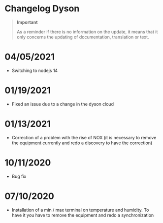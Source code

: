 # Changelog Dyson

>**Important**
>
>As a reminder if there is no information on the update, it means that it only concerns the updating of documentation, translation or text.

# 04/05/2021

- Switching to nodejs 14

# 01/19/2021

- Fixed an issue due to a change in the dyson cloud

# 01/13/2021

- Correction of a problem with the rise of NOX (it is necessary to remove the equipment currently and redo a discovery to have the correction)

# 10/11/2020

- Bug fix

# 07/10/2020

- Installation of a min / max terminal on temperature and humidity. To have it you have to remove the equipment and redo a synchronization
